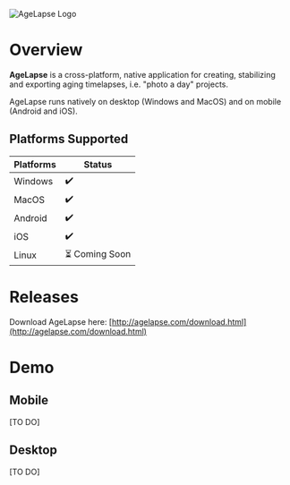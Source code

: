 ![AgeLapse Logo](https://i.imgur.com/CmsixvW.png)

# Overview

**AgeLapse** is a cross-platform, native application for creating, stabilizing and exporting aging timelapses, i.e. "photo a day" projects.  

AgeLapse runs natively on desktop (Windows and MacOS) and on mobile (Android and iOS).

## Platforms Supported

| Platforms            | Status         |
|----------------------|----------------|
| Windows              | ✔️             |
| MacOS                | ✔️             |
| Android              | ✔️             |
| iOS                  | ✔️             |
| Linux                | ⏳ Coming Soon |

# Releases

Download AgeLapse here: [http://agelapse.com/download.html](http://agelapse.com/download.html)

# Demo

## Mobile

[TO DO]

## Desktop

[TO DO]
